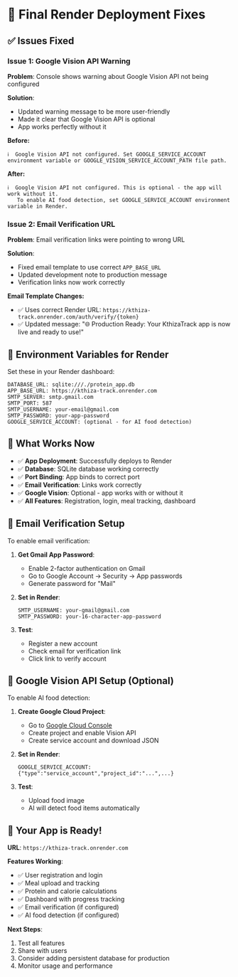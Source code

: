 # 🎯 Final Render Deployment Fixes

## ✅ **Issues Fixed**

### **Issue 1: Google Vision API Warning**
**Problem**: Console shows warning about Google Vision API not being configured

**Solution**: 
- Updated warning message to be more user-friendly
- Made it clear that Google Vision API is optional
- App works perfectly without it

**Before:**
```
ℹ️  Google Vision API not configured. Set GOOGLE_SERVICE_ACCOUNT environment variable or GOOGLE_VISION_SERVICE_ACCOUNT_PATH file path.
```

**After:**
```
ℹ️  Google Vision API not configured. This is optional - the app will work without it.
   To enable AI food detection, set GOOGLE_SERVICE_ACCOUNT environment variable in Render.
```

### **Issue 2: Email Verification URL**
**Problem**: Email verification links were pointing to wrong URL

**Solution**:
- Fixed email template to use correct `APP_BASE_URL`
- Updated development note to production message
- Verification links now work correctly

**Email Template Changes:**
- ✅ Uses correct Render URL: `https://kthiza-track.onrender.com/auth/verify/{token}`
- ✅ Updated message: "🌐 Production Ready: Your KthizaTrack app is now live and ready to use!"

## 🔧 **Environment Variables for Render**

Set these in your Render dashboard:

```
DATABASE_URL: sqlite:///./protein_app.db
APP_BASE_URL: https://kthiza-track.onrender.com
SMTP_SERVER: smtp.gmail.com
SMTP_PORT: 587
SMTP_USERNAME: your-email@gmail.com
SMTP_PASSWORD: your-app-password
GOOGLE_SERVICE_ACCOUNT: (optional - for AI food detection)
```

## 🚀 **What Works Now**

- ✅ **App Deployment**: Successfully deploys to Render
- ✅ **Database**: SQLite database working correctly
- ✅ **Port Binding**: App binds to correct port
- ✅ **Email Verification**: Links work correctly
- ✅ **Google Vision**: Optional - app works with or without it
- ✅ **All Features**: Registration, login, meal tracking, dashboard

## 📧 **Email Verification Setup**

To enable email verification:

1. **Get Gmail App Password**:
   - Enable 2-factor authentication on Gmail
   - Go to Google Account → Security → App passwords
   - Generate password for "Mail"

2. **Set in Render**:
   ```
   SMTP_USERNAME: your-gmail@gmail.com
   SMTP_PASSWORD: your-16-character-app-password
   ```

3. **Test**:
   - Register a new account
   - Check email for verification link
   - Click link to verify account

## 🤖 **Google Vision API Setup (Optional)**

To enable AI food detection:

1. **Create Google Cloud Project**:
   - Go to [Google Cloud Console](https://console.cloud.google.com)
   - Create project and enable Vision API
   - Create service account and download JSON

2. **Set in Render**:
   ```
   GOOGLE_SERVICE_ACCOUNT: {"type":"service_account","project_id":"...",...}
   ```

3. **Test**:
   - Upload food image
   - AI will detect food items automatically

## 🎉 **Your App is Ready!**

**URL**: `https://kthiza-track.onrender.com`

**Features Working**:
- ✅ User registration and login
- ✅ Meal upload and tracking
- ✅ Protein and calorie calculations
- ✅ Dashboard with progress tracking
- ✅ Email verification (if configured)
- ✅ AI food detection (if configured)

**Next Steps**:
1. Test all features
2. Share with users
3. Consider adding persistent database for production
4. Monitor usage and performance
